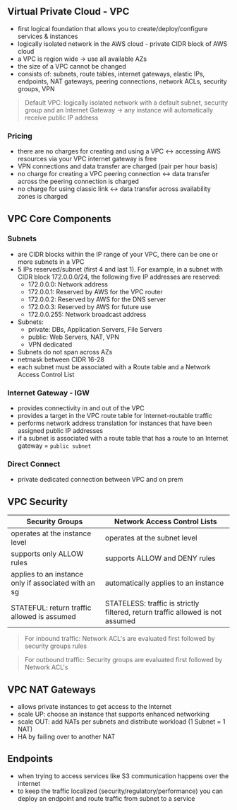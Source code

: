 ## Virtual Private Cloud - VPC ##

- first logical foundation that allows you to create/deploy/configure services & instances
- logically isolated network in the AWS cloud - private CIDR block of AWS cloud
- a VPC is region wide -> use all available AZs
- the size of a VPC cannot be changed
- consists of: subnets, route tables, internet gateways, elastic IPs, endpoints, NAT gateways, peering connections, network ACLs, security groups, VPN

> Default VPC: logically isolated network with a default subnet, security group and an Internet Gateway -> any instance will automatically receive public IP address

### Pricing ###
- there are no charges for creating and using a VPC <-> accessing AWS resources via your VPC internet gateway is free
- VPN connections and data transfer are charged (pair per hour basis)
- no charge for creating a VPC peering connection <->  data transfer across the peering connection is charged
- no charge for using classic link <-> data transfer across availability zones is charged

## VPC Core Components ##

### Subnets ###
- are CIDR blocks within the IP range of your VPC, there can be one or more subnets in a VPC
- 5 IPs reserved/subnet (first 4 and last 1). For example, in a subnet with CIDR block 172.0.0.0/24, the following five IP addresses are reserved:
  * 172.0.0.0: Network address
  * 172.0.0.1: Reserved by AWS for the VPC router
  * 172.0.0.2: Reserved by AWS for the DNS server
  * 172.0.0.3: Reserved by AWS for future use
  * 172.0.0.255: Network broadcast address
- Subnets:
  * private: DBs, Application Servers, File Servers
  * public: Web Servers, NAT, VPN
  * VPN dedicated
- Subnets do not span across AZs
- netmask between CIDR 16-28
- each subnet must be associated with a Route table and a Network Access Control List

### Internet Gateway - IGW ###
- provides connectivity in and out of the VPC
- provides a target in the VPC route table for Internet-routable traffic
- performs network address translation for instances that have been assigned public IP addresses
- if a subnet is associated with a route table that has a route to an Internet gateway = `public subnet`

### Direct Connect ###
- private dedicated connection between VPC and on prem

## VPC Security ##

| Security Groups | Network Access Control Lists |
| --------------- | ---------------------------- |
| operates at the instance level | operates at the subnet level |
| supports only ALLOW rules | supports ALLOW and DENY rules |
| applies to an instance only if associated with an sg | automatically applies to an instance |
| STATEFUL: return traffic allowed is assumed | STATELESS: traffic is strictly filtered, return traffic allowed is not assumed |

> For inbound traffic: Network ACL's are evaluated first followed by security groups rules

> For outbound traffic: Security groups are evaluated first followed by Network ACL's

## VPC NAT Gateways ##
- allows private instances to get access to the Internet
- scale UP: choose an instance that supports enhanced networking
- scale OUT: add NATs per subnets and distribute workload (1 Subnet = 1 NAT)
- HA by failing over to another NAT

## Endpoints ##
- when trying to access services like S3 communication happens over the internet
- to keep the traffic localized (security/regulatory/performance) you can deploy an endpoint and route traffic from subnet to a service
